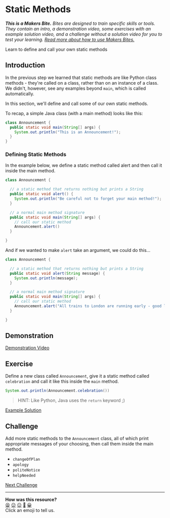 # Static Methods

_**This is a Makers Bite.** Bites are designed to train specific skills or
tools. They contain an intro, a demonstration video, some exercises with an
example solution video, and a challenge without a solution video for you to test
your learning. [Read more about how to use Makers
Bites.](https://github.com/makersacademy/course/blob/main/labels/bites.md)_

Learn to define and call your own static methods

## Introduction

In the previous step we learned that static methods are like Python class methods - they're called on a class, rather than on an instance of a class. We didn't, however, see any examples beyond `main`, which is called automatically.

In this section, we'll define and call some of our own static methods.

To recap, a simple Java class (with a main method) looks like this:

```java
class Announcement {
  public static void main(String[] args) {
    System.out.println("This is an Announcement!");
  }
}
```

### Defining Static Methods

In the example below, we define a static method called alert and then call it inside the main method.

```java
class Announcement {

  // a static method that returns nothing but prints a String
  public static void alert() {
    System.out.println("Be careful not to forget your main method!");
  }

  // a normal main method signature
  public static void main(String[] args) {
    // call our static method
    Announcement.alert()
  }

}
```

And if we wanted to make `alert` take an argument, we could do this...

```java
class Announcement {

  // a static method that returns nothing but prints a String
  public static void alert(String message) {
    System.out.println(message);
  }

  // a normal main method signature
  public static void main(String[] args) {
    // call our static method
    Announcement.alert("All trains to London are running early - good luck!")
  }

}
```

## Demonstration

[Demonstration Video]()

## Exercise

Define a new class called `Announcement`, give it a static method called `celebration` and call it like this inside the `main` method.

```java
System.out.println(Announcement.celebration())
```

> HINT: Like Python, Java uses the `return` keyword ;)

[Example Solution]()

## Challenge

Add more static methods to the `Announcement` class, all of which print appropriate messages of your choosing, then call them inside the main method.

* `changeOfPlan`
* `apology`
* `politeNotice`
* `helpNeeded`


[Next Challenge](05_instance_methods_bite.md)

<!-- BEGIN GENERATED SECTION DO NOT EDIT -->

---

**How was this resource?**  
[😫](https://airtable.com/shrUJ3t7KLMqVRFKR?prefill_Repository=makersacademy%2Fjava-fundamentals-with-intellij&prefill_File=bites%2F04_static_methods_bite.md&prefill_Sentiment=😫) [😕](https://airtable.com/shrUJ3t7KLMqVRFKR?prefill_Repository=makersacademy%2Fjava-fundamentals-with-intellij&prefill_File=bites%2F04_static_methods_bite.md&prefill_Sentiment=😕) [😐](https://airtable.com/shrUJ3t7KLMqVRFKR?prefill_Repository=makersacademy%2Fjava-fundamentals-with-intellij&prefill_File=bites%2F04_static_methods_bite.md&prefill_Sentiment=😐) [🙂](https://airtable.com/shrUJ3t7KLMqVRFKR?prefill_Repository=makersacademy%2Fjava-fundamentals-with-intellij&prefill_File=bites%2F04_static_methods_bite.md&prefill_Sentiment=🙂) [😀](https://airtable.com/shrUJ3t7KLMqVRFKR?prefill_Repository=makersacademy%2Fjava-fundamentals-with-intellij&prefill_File=bites%2F04_static_methods_bite.md&prefill_Sentiment=😀)  
Click an emoji to tell us.

<!-- END GENERATED SECTION DO NOT EDIT -->
